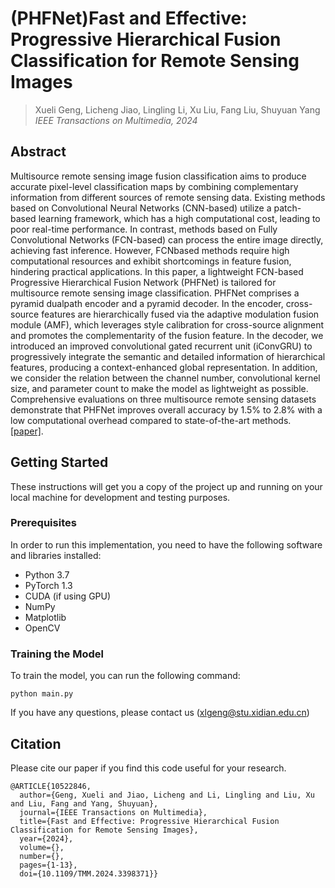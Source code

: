 # (PHFNet)Fast and Effective: Progressive Hierarchical Fusion Classification for Remote Sensing Images

> Xueli Geng, Licheng Jiao, Lingling Li, Xu Liu, Fang Liu, Shuyuan Yang
> *IEEE Transactions on Multimedia, 2024*


## Abstract

Multisource remote sensing image fusion classification aims to produce accurate pixel-level classification maps by
combining complementary information from different sources of
remote sensing data. Existing methods based on Convolutional
Neural Networks (CNN-based) utilize a patch-based learning
framework, which has a high computational cost, leading to
poor real-time performance. In contrast, methods based on
Fully Convolutional Networks (FCN-based) can process the
entire image directly, achieving fast inference. However, FCNbased methods require high computational resources and exhibit
shortcomings in feature fusion, hindering practical applications.
In this paper, a lightweight FCN-based Progressive Hierarchical
Fusion Network (PHFNet) is tailored for multisource remote
sensing image classification. PHFNet comprises a pyramid dualpath encoder and a pyramid decoder. In the encoder, cross-source
features are hierarchically fused via the adaptive modulation
fusion module (AMF), which leverages style calibration for
cross-source alignment and promotes the complementarity of
the fusion feature. In the decoder, we introduced an improved
convolutional gated recurrent unit (iConvGRU) to progressively
integrate the semantic and detailed information of hierarchical
features, producing a context-enhanced global representation. In
addition, we consider the relation between the channel number,
convolutional kernel size, and parameter count to make the model
as lightweight as possible. Comprehensive evaluations on three
multisource remote sensing datasets demonstrate that PHFNet
improves overall accuracy by 1.5% to 2.8% with a low computational overhead compared to state-of-the-art methods.
[[paper]](https://ieeexplore.ieee.org/document/10522846). 

## Getting Started

These instructions will get you a copy of the project up and running on your local machine for development and testing purposes.


### Prerequisites

In order to run this implementation, you need to have the following software and libraries installed:

- Python 3.7
- PyTorch 1.3
- CUDA (if using GPU)
- NumPy
- Matplotlib
- OpenCV


### Training the Model

To train the model, you can run the following command:

```
python main.py
```

If you have any questions, please contact us (xlgeng@stu.xidian.edu.cn)



## Citation

Please cite our paper if you find this code useful for your research.

```
@ARTICLE{10522846,
  author={Geng, Xueli and Jiao, Licheng and Li, Lingling and Liu, Xu and Liu, Fang and Yang, Shuyuan},
  journal={IEEE Transactions on Multimedia}, 
  title={Fast and Effective: Progressive Hierarchical Fusion Classification for Remote Sensing Images}, 
  year={2024},
  volume={},
  number={},
  pages={1-13},
  doi={10.1109/TMM.2024.3398371}}
```
